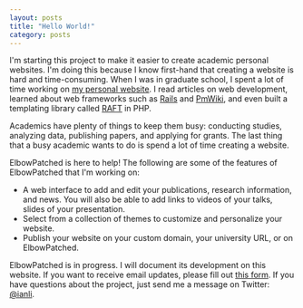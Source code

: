 ```yaml
---
layout: posts
title: "Hello World!"
category: posts
---
```


I\'m starting this project to make it easier to create academic personal websites.
I\'m doing this because I know first-hand that creating a website is hard and time-consuming.
When I was in graduate school, I spent a lot of time working on [my personal website](http://ianli.com).
I read articles on web development, 
learned about web frameworks such as [Rails](http://rubyonrails.org) and [PmWiki](http://www.pmwiki.org/),
and even built a templating library called [RAFT](https://github.com/ianli/raft) in PHP.

Academics have plenty of things to keep them busy:
conducting studies, analyzing data, publishing papers, and applying for grants.
The last thing that a busy academic wants to do is spend a lot of time creating a website.

ElbowPatched is here to help!
The following are some of the features of ElbowPatched that I\'m working on:

* A web interface to add and edit your publications, research information, and news. You will also be able to add links to videos of your talks, slides of your presentation.
* Select from a collection of themes to customize and personalize your website.
* Publish your website on your custom domain, your university URL, or on ElbowPatched.

ElbowPatched is in progress.
I will document its development on this website.
If you want to receive email updates, please fill out [this form](https://docs.google.com/forms/d/1wTMuYDSPSfuxddMcoR3OlnnxpO1q8_2U2nASyofYvNY/viewform?usp=send_form).
If you have questions about the project, just send me a message on Twitter: [@ianli](http://twitter.com/ianli).